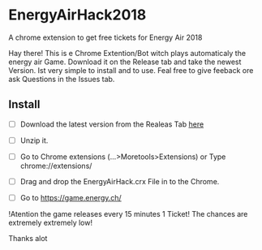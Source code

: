 # EnergyAirHack2018
 A chrome extension to get free tickets for Energy Air 2018


Hay there!
This is e Chrome Extention/Bot witch plays automaticaly the energy air Game. Download it on the Release tab and take the newest Version. Ist very simple to install and to use. Feal free to give feeback ore ask Questions in the Issues tab.

## Install

* [ ] Download the latest version from the Realeas Tab [here](https://github.com/theLeroy/EnergyAirHack2018/releases)
* [ ] Unzip it.
* [ ] Go to Chrome extensions (...>Moretools>Extensions) or Type chrome://extensions/
* [ ] Drag and drop the EnergyAirHack.crx File in to the Chrome.
* [ ] Go to https://game.energy.ch/


!Atention the game releases every 15 minutes 1 Ticket! The chances are extremely extremely low!




Thanks alot
